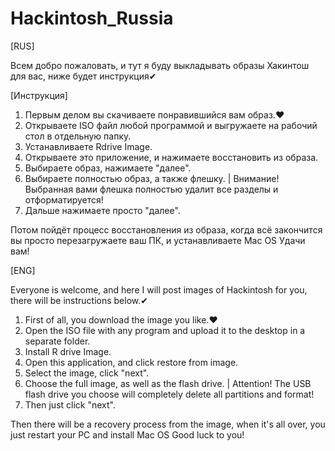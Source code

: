 # Hackintosh_Russia
[RUS]

Всем добро пожаловать, и тут я буду выкладывать образы Хакинтош для вас, ниже будет инструкция✔

[Инструкция]
1. Первым делом вы скачиваете понравившийся вам образ.❤
2. Открываете ISO файл любой программой и выгружаете на рабочий стол в отдельную папку.
3. Устанавливаете Rdrive Image.
4. Открываете это приложение, и нажимаете восстановить из образа.
5. Выбираете образ, нажимаете "далее".
6. Выбираете полностью образ, а также флешку. | Внимание! Выбранная вами флешка полностью удалит все разделы и отформатируется!
7. Дальше нажимаете просто "далее".

Потом пойдёт процесс восстановления из образа, когда всё закончится вы просто перезагружаете ваш ПК, и устанавливаете Mac OS
Удачи вам!

[ENG]

Everyone is welcome, and here I will post images of Hackintosh for you, there will be instructions below.✔

1. First of all, you download the image you like.❤
2. Open the ISO file with any program and upload it to the desktop in a separate folder.
3. Install R drive Image.
4. Open this application, and click restore from image.
5. Select the image, click "next".
6. Choose the full image, as well as the flash drive. | Attention! The USB flash drive you choose will completely delete all partitions and format!
7. Then just click "next".

Then there will be a recovery process from the image, when it's all over, you just restart your PC and install Mac OS
Good luck to you!
